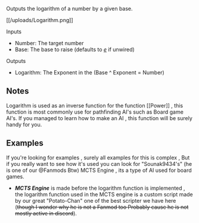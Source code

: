 Outputs the logarithm of a number by a given base.

[[/uploads/Logarithm.png]]

Inputs
- Number: The target number
- Base: The base to raise (defaults to [*e*](https://en.wikipedia.org/wiki/E_(mathematical_constant)) if unwired)

Outputs
- Logarithm: The Exponent in the (Base ^ Exponent = Number)

## Notes
Logarithm is used as an inverse function for the function [[Power]] , this function is most commonly use for pathfinding AI's such as Board game AI's. If you managed to learn how to make an AI , this function will be surely handy for you.

## Examples
If you're looking for examples , surely all examples for this is complex , But if you really want to see how it's used you can look for "Sounak9434's" (he is one of our @Fanmods Btw) MCTS Engine , its a type of AI used for board games.

- ***MCTS Engine*** is made before the logarithm function is implemented , the logarithm function used in the MCTS engine is a custom script made by our great "Potato-Chan" one of the best scripter we have here (~~though I wonder why he is not a Fanmod too Probably cause he is not mostly active in discord~~).